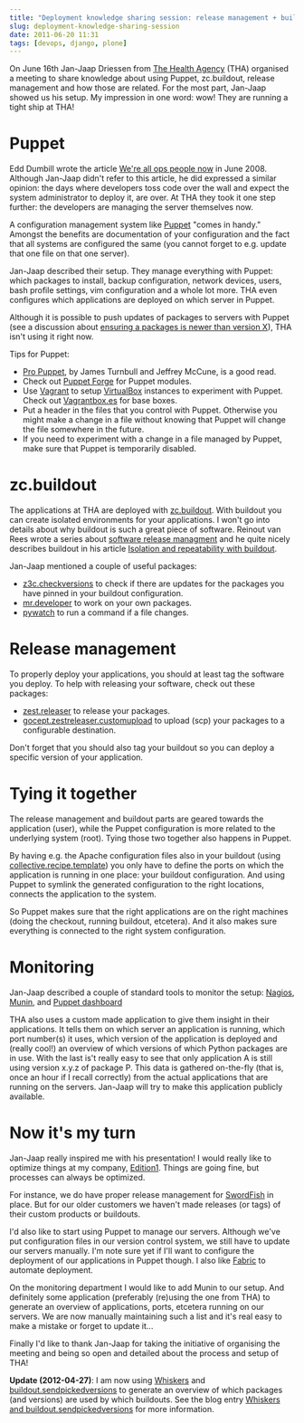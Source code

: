 ```yaml
---
title: "Deployment knowledge sharing session: release management + buildout + puppet"
slug: deployment-knowledge-sharing-session
date: 2011-06-20 11:31
tags: [devops, django, plone]
---
```


On June 16th Jan-Jaap Driessen from
[The Health Agency](http://www.thehealthagency.com/) (THA) organised a
meeting to share knowledge about using Puppet, zc.buildout, release
management and how those are related. For the most part, Jan-Jaap
showed us his setup. My impression in one word: wow! They are running
a tight ship at THA!

# Puppet

Edd Dumbill wrote the article
[We're all ops people now](http://times.usefulinc.com/2008/06/16-ops-now)
in June 2008. Although Jan-Jaap didn't refer to this article, he did
expressed a similar opinion: the days where developers toss code over
the wall and expect the system administrator to deploy it, are
over. At THA they took it one step further: the developers are
managing the server themselves now.

A configuration management system like
[Puppet](http://www.puppetlabs.com/) "comes in handy." Amongst the
benefits are documentation of your configuration and the fact that all
systems are configured the same (you cannot forget to e.g. update that
one file on that one server).

Jan-Jaap described their setup. They manage everything with Puppet:
which packages to install, backup configuration, network devices,
users, bash profile settings, vim configuration and a whole lot
more. THA even configures which applications are deployed on which
server in Puppet.

Although it is possible to push updates of packages to servers with
Puppet (see a discussion about
[ensuring a packages is newer than version X](http://www.mailinglistarchive.com/html/puppet-users@googlegroups.com/2011-05/msg00374.html)),
THA isn't using it right now.

Tips for Puppet:

- [Pro Puppet](http://www.apress.com/9781430230571), by James Turnbull
  and Jeffrey McCune, is a good read.
- Check out [Puppet Forge](http://forge.puppetlabs.com/) for Puppet
  modules.
- Use [Vagrant](http://vagrantup.com/) to setup
  [VirtualBox](http://www.virtualbox.org/) instances to experiment
  with Puppet. Check out [Vagrantbox.es](http://www.vagrantbox.es/)
  for base boxes.
- Put a header in the files that you control with Puppet. Otherwise
  you might make a change in a file without knowing that Puppet will
  change the file somewhere in the future.
- If you need to experiment with a change in a file managed by Puppet,
  make sure that Puppet is temporarily disabled.

# zc.buildout

The applications at THA are deployed with
[zc.buildout](http://www.buildout.org/). With buildout you can create
isolated environments for your applications. I won't go into details
about why buildout is such a great piece of software. Reinout van Rees
wrote a series about
[software release managment](http://reinout.vanrees.org/weblog/tags/softwarereleasesseries.html)
and he quite nicely describes buildout in his article
[Isolation and repeatability with buildout](http://reinout.vanrees.org/weblog/2010/04/14/buildout.html).

Jan-Jaap mentioned a couple of useful packages:

- [z3c.checkversions](http://pypi.python.org/pypi/z3c.checkversions/0.4.1)
  to check if there are updates for the packages you have pinned in
  your buildout configuration.
- [mr.developer](http://pypi.python.org/pypi/mr.developer) to work on
  your own packages.
- [pywatch](http://pypi.python.org/pypi/pywatch) to run a command if a
  file changes.

# Release management

To properly deploy your applications, you should at least tag the
software you deploy. To help with releasing your software, check out
these packages:

- [zest.releaser](http://pypi.python.org/pypi/zest.releaser) to
  release your packages.
- [gocept.zestreleaser.customupload](http://pypi.python.org/pypi/gocept.zestreleaser.customupload)
  to upload (scp) your packages to a configurable destination.

Don't forget that you should also tag your buildout so you can deploy
a specific version of your application.

# Tying it together

The release management and buildout parts are geared towards the
application (user), while the Puppet configuration is more related to
the underlying system (root). Tying those two together also happens in
Puppet.

By having e.g. the Apache configuration files also in your buildout
(using
[collective.recipe.template](http://pypi.python.org/pypi/collective.recipe.template))
you only have to define the ports on which the application is running
in one place: your buildout configuration. And using Puppet to symlink
the generated configuration to the right locations, connects the
application to the system.

So Puppet makes sure that the right applications are on the right
machines (doing the checkout, running buildout, etcetera). And it also
makes sure everything is connected to the right system configuration.

# Monitoring

Jan-Jaap described a couple of standard tools to monitor the setup:
[Nagios](http://www.nagios.org/),
[Munin](http://munin-monitoring.org/), and
[Puppet dashboard](http://projects.puppetlabs.com/projects/dashboard)

THA also uses a custom made application to give them insight in their
applications. It tells them on which server an application is running,
which port number(s) it uses, which version of the application is
deployed and (really cool!) an overview of which versions of which
Python packages are in use. With the last is't really easy to see that
only application A is still using version x.y.z of package P. This
data is gathered on-the-fly (that is, once an hour if I recall
correctly) from the actual applications that are running on the
servers. Jan-Jaap will try to make this application publicly
available.

# Now it's my turn

Jan-Jaap really inspired me with his presentation! I would really like
to optimize things at my company,
[Edition1](http://www.edition1.nl/). Things are going fine, but
processes can always be optimized.

For instance, we do have proper release management for
[SwordFish](http://www.swordfish.nl/) in place. But for our older
customers we haven't made releases (or tags) of their custom products
or buildouts.

I'd also like to start using Puppet to manage our servers. Although
we've put configuration files in our version control system, we still
have to update our servers manually. I'm note sure yet if I'll want to
configure the deployment of our applications in Puppet though. I also
like [Fabric](http://fabfile.org/) to automate deployment.

On the monitoring department I would like to add Munin to our
setup. And definitely some application (preferably (re)using the one
from THA) to generate an overview of applications, ports, etcetera
running on our servers. We are now manually maintaining such a list
and it's real easy to make a mistake or forget to update it...

Finally I'd like to thank Jan-Jaap for taking the initiative of
organising the meeting and being so open and detailed about the
process and setup of THA!

**Update (2012-04-27)**: I am now using
[Whiskers](http://pypi.python.org/pypi/whiskers/) and
[buildout.sendpickedversions](http://pypi.python.org/pypi/buildout.sendpickedversions)
to generate an overview of which packages (and versions) are used by
which buildouts. See the blog entry
[Whiskers and buildout.sendpickedversions](/weblog/2012/04/27/whiskers-and-buildoutsendpickedversions/)
for more information.
